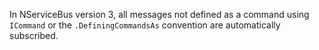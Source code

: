 In NServiceBus version 3, all messages not defined as a command using `ICommand` or the `.DefiningCommandsAs` convention are automatically subscribed.